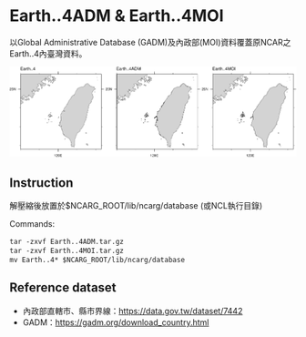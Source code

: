 # Earth..4ADM & Earth..4MOI
以Global Administrative Database (GADM)及內政部(MOI)資料覆蓋原NCAR之Earth..4內臺灣資料。

![Earth4TW](https://github.com/schsu81/Earth4TW/blob/main/Earth4TW.png)


## Instruction
  
  解壓縮後放置於$NCARG_ROOT/lib/ncarg/database (或NCL執行目錄)
    
 Commands:    
 
    tar -zxvf Earth..4ADM.tar.gz
    tar -zxvf Earth..4MOI.tar.gz
    mv Earth..4* $NCARG_ROOT/lib/ncarg/database

## Reference dataset
 * 內政部直轄市、縣市界線：https://data.gov.tw/dataset/7442
 * GADM：https://gadm.org/download_country.html
